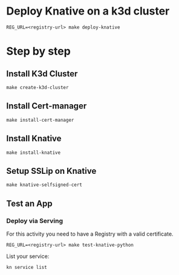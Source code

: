 # Deploy Knative on a k3d cluster

`REG_URL=<registry-url> make deploy-knative`

# Step by step

## Install K3d Cluster

`make create-k3d-cluster`

## Install Cert-manager

`make install-cert-manager`

## Install Knative

`make install-knative`

## Setup SSLip on Knative

`make knative-selfsigned-cert`

## Test an App

### Deploy via Serving

For this activity you need to have a Registry with a valid certificate.

`REG_URL=<registry-url> make test-knative-python`

List your service:

  `kn service list`